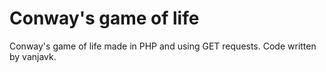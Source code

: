 Conway's game of life
======
Conway's game of life made in PHP and using GET requests. Code written by vanjavk.
